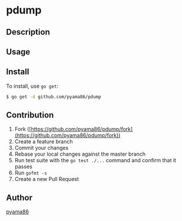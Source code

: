 # pdump



## Description

## Usage

## Install

To install, use `go get`:

```bash
$ go get -d github.com/pyama86/pdump
```

## Contribution

1. Fork ([https://github.com/pyama86/pdump/fork](https://github.com/pyama86/pdump/fork))
1. Create a feature branch
1. Commit your changes
1. Rebase your local changes against the master branch
1. Run test suite with the `go test ./...` command and confirm that it passes
1. Run `gofmt -s`
1. Create a new Pull Request

## Author

[pyama86](https://github.com/pyama86)
